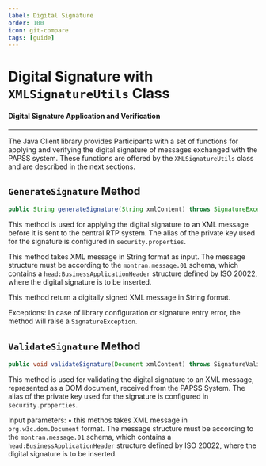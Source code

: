 ```yaml
---
label: Digital Signature
order: 100
icon: git-compare
tags: [guide]
---
```

# Digital Signature with `XMLSignatureUtils` Class

#### Digital Signature Application and Verification

---

The Java Client library provides Participants with a set of functions for applying and verifying the digital signature of messages exchanged with the PAPSS system. 
These functions are offered by the `XMLSignatureUtils` class and are described in the next sections.

## `GenerateSignature` Method
```java
public String generateSignature(String xmlContent) throws SignatureException;
```
This method is used for applying the digital signature to an XML message before it is sent to the central RTP system. The alias of the private key used for the signature is configured in `security.properties`.

This method takes XML message in String format as input. The message structure must be according to the `montran.message.01` schema, which contains a `head:BusinessApplicationHeader` structure defined by ISO 20022, where the digital signature is to be inserted.

This method return a digitally signed XML message in String format.

Exceptions: In case of library configuration or signature entry error, the method will raise a `SignatureException`.

## `ValidateSignature` Method
```java
public void validateSignature(Document xmlContent) throws SignatureValidationException
```
This method is used for validating the digital signature to an XML message, represented as a DOM document, received from the PAPSS System. The alias of the private key used for the signature is configured in `security.properties`.

Input parameters:
• this methos takes XML message in `org.w3c.dom.Document` format. The message structure must be according to the `montran.message.01` schema, which contains a `head:BusinessApplicationHeader` structure defined by ISO 20022, where the digital signature is to be inserted.

